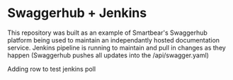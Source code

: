# Swaggerhub + Jenkins

This repository was built as an example of Smartbear's Swaggerhub platform being used to maintain an independantly hosted documentation service. Jenkins pipeline is running to maintain and pull in changes as they happen (Swaggerhub pushes all updates into the /api/swagger.yaml)

Adding row to test jenkins poll
